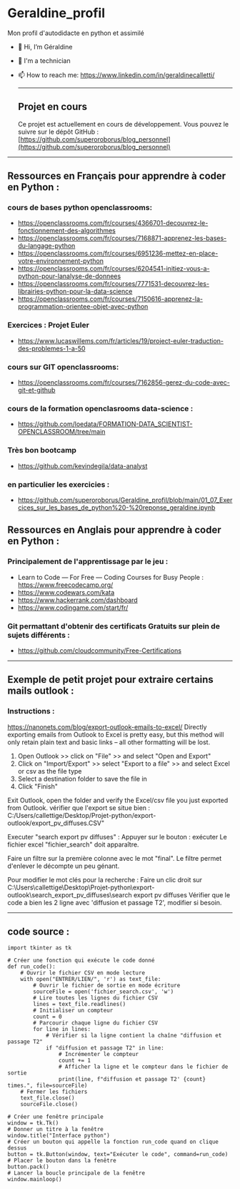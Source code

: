 # Geraldine_profil
Mon profil d'autodidacte en python et assimilé
- 👋 Hi, I’m Géraldine
- 👀 I'm a technician
- 📫 How to reach me: https://www.linkedin.com/in/geraldinecalletti/

  -------------------------------------------------

  ## Projet en cours
  Ce projet est actuellement en cours de développement. Vous pouvez le suivre sur le dépôt GitHub :  
  [https://github.com/superoroborus/blog_personnel](https://github.com/superoroborus/blog_personnel)

---

  ## Ressources en Français pour apprendre à coder en Python :

### cours de bases python openclassrooms:
 * https://openclassrooms.com/fr/courses/4366701-decouvrez-le-fonctionnement-des-algorithmes
 * https://openclassrooms.com/fr/courses/7168871-apprenez-les-bases-du-langage-python
 * https://openclassrooms.com/fr/courses/6951236-mettez-en-place-votre-environnement-python
 * https://openclassrooms.com/fr/courses/6204541-initiez-vous-a-python-pour-lanalyse-de-donnees
 * https://openclassrooms.com/fr/courses/7771531-decouvrez-les-librairies-python-pour-la-data-science
 * https://openclassrooms.com/fr/courses/7150616-apprenez-la-programmation-orientee-objet-avec-python

### Exercices : Projet Euler
 * https://www.lucaswillems.com/fr/articles/19/project-euler-traduction-des-problemes-1-a-50

### cours sur GIT openclassrooms:
 * https://openclassrooms.com/fr/courses/7162856-gerez-du-code-avec-git-et-github

### cours de la formation openclasrooms data-science :
 * https://github.com/loedata/FORMATION-DATA_SCIENTIST-OPENCLASSROOM/tree/main

### Très bon bootcamp
 * https://github.com/kevindegila/data-analyst
### en particulier les exercicies :
 * https://github.com/superoroborus/Geraldine_profil/blob/main/01_07_Exercices_sur_les_bases_de_python%20-%20reponse_geraldine.ipynb

 ## Ressources en Anglais pour apprendre à coder en Python :

### Principalement de l'apprentissage par le jeu :
* Learn to Code — For Free — Coding Courses for Busy People : https://www.freecodecamp.org/
* https://www.codewars.com/kata
* https://www.hackerrank.com/dashboard
* https://www.codingame.com/start/fr/

### Git permattant d'obtenir des certificats Gratuits sur plein de sujets différents :
* https://github.com/cloudcommunity/Free-Certifications

 -------------------------------------------------

 ## Exemple de petit projet pour extraire certains mails outlook :

### Instructions : 


https://nanonets.com/blog/export-outlook-emails-to-excel/
Directly exporting emails from Outlook to Excel is pretty easy, but this method will only retain plain text and basic links – all other formatting will be lost.

1. Open Outlook >> click on "File" >> and select "Open and Export"
2. Click on "Import/Export" >> select "Export to a file" >> and select Excel or csv as the file type
3. Select a destination folder to save the file in
4. Click "Finish"

Exit Outlook, open the folder and verify the Excel/csv file you just exported from Outlook.
vérifier que l'export se situe bien : C:/Users/callettige/Desktop/Projet-python/export-outlook/export_pv_diffuses.CSV"

Executer "search export pv diffuses" :
Appuyer sur le bouton : exécuter
Le fichier excel "fichier_search" doit apparaître.

Faire un filtre sur la première colonne avec le mot "final".
Le filtre permet d'enlever le décompte un peu génant.

Pour modifier le mot clés pour la recherche :
Faire un clic droit sur C:\Users\callettige\Desktop\Projet-python\export-outlook\search_export_pv_diffuses\search export pv diffuses
Vérifier que le code a bien les 2 ligne avec 'diffusion et passage T2', modifier si besoin.



------------------------------------------------------------------
 ## code source :

```# Importer le module tkinter pour créer une interface graphique
import tkinter as tk

# Créer une fonction qui exécute le code donné
def run_code():
    # Ouvrir le fichier CSV en mode lecture
    with open("ENTRER/LIEN/", 'r') as text_file:
        # Ouvrir le fichier de sortie en mode écriture
        sourceFile = open('fichier_search.csv', 'w')
        # Lire toutes les lignes du fichier CSV
        lines = text_file.readlines()
        # Initialiser un compteur
        count = 0
        # Parcourir chaque ligne du fichier CSV
        for line in lines:
            # Vérifier si la ligne contient la chaîne "diffusion et passage T2"
            if "diffusion et passage T2" in line:
                # Incrémenter le compteur
                count += 1
                # Afficher la ligne et le compteur dans le fichier de sortie
                print(line, f"diffusion et passage T2' {count} times.", file=sourceFile)
    # Fermer les fichiers
    text_file.close()
    sourceFile.close()

# Créer une fenêtre principale
window = tk.Tk()
# Donner un titre à la fenêtre
window.title("Interface python")
# Créer un bouton qui appelle la fonction run_code quand on clique dessus
button = tk.Button(window, text="Exécuter le code", command=run_code)
# Placer le bouton dans la fenêtre
button.pack()
# Lancer la boucle principale de la fenêtre
window.mainloop()
